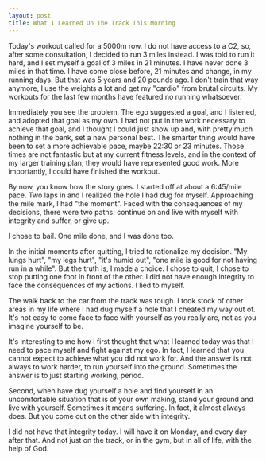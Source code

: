 ```yaml
---
layout: post
title: What I Learned On The Track This Morning
---
```

<p>Today's workout called for a 5000m row.  I do not have access to a C2, so, after some consultation, I decided to run 3 miles instead.  I was told to run it hard, and I set myself a goal of 3 miles in 21 minutes. I have never done 3 miles in that time. I have come close before, 21 minutes and change, in my running days. But that was 5 years and 20 pounds ago.  I don't train that way anymore, I use the weights a lot and get my "cardio" from brutal circuits. My workouts for the last few months have featured no running whatsoever.</p>

<p>Immediately you see the problem.  The ego suggested a goal, and I listened, and adopted that goal as my own. I had not put in the work necessary to achieve that goal, and I thought I could just show up and, with pretty much nothing in the bank, set a new personal best.  The smarter thing would have been to set a more achievable pace, maybe 22:30 or 23 minutes.  Those times are not fantastic but at my current fitness levels, and in the context of my larger training plan, they would have represented good work.  More importantly, I could have finished the workout.</p>

<p>By now, you know how the story goes.  I started off at about a 6:45/mile pace. Two laps in and I realized the hole I had dug for myself.  Approaching the mile mark, I had "the moment". Faced with the consequences of my decisions, there were two paths: continue on and live with myself with integrity and suffer, or give up.</p>

<p>I chose to bail. One mile done, and I was done too.</p>

<p>In the initial moments after quitting, I tried to rationalize my decision. "My lungs hurt", "my legs hurt", "it's humid out", "one mile is good for not having run in a while".  But the truth is, I made a choice.  I chose to quit, I chose to stop putting one foot in front of the other. I did not have enough integrity to face the consequences of my actions. I lied to myself.</p>

<p>The walk back to the car from the track was tough. I took stock of other areas in my life where I had dug myself a hole that I cheated my way out of. It's not easy to come face to face with yourself as you really are, not as you imagine yourself to be.</p>

<p>It's interesting to me how I first thought that what I learned today was that I need to pace myself and fight against my ego. In fact, I learned that you cannot expect to achieve what you did not work for.  And the answer is not always to work harder, to run yourself into the ground.  Sometimes the answer is to just starting working, period.</p>
 <p>Second, when have dug yourself a hole and find yourself in an uncomfortable situation that is of your own making, stand your ground and live with yourself.  Sometimes it means suffering. In fact, it almost always does. But you come out on the other side with integrity.</p>

<p>I did not have that integrity today.  I will have it on Monday, and every day after that. And not just on the track, or in the gym, but in all of life, with the help of God.</p>